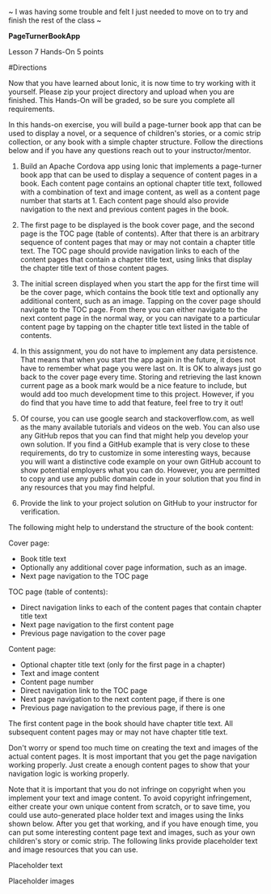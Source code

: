 ~ I was having some trouble and felt I just needed to move on to try and finish the rest of the class ~



**PageTurnerBookApp**

Lesson 7 Hands-On 5 points

#Directions

Now that you have learned about Ionic, it is now time to try working with it yourself. Please zip your project directory and upload when you are finished. This Hands-On will be graded, so be sure you complete all requirements.

In this hands-on exercise, you will build a page-turner book app that can be used to display a novel, or a sequence of children's stories, or a comic strip collection, or any book with a simple chapter structure. Follow the directions below and if you have any questions reach out to your instructor/mentor.

1. Build an Apache Cordova app using Ionic that implements a page-turner book app that can be used to display a sequence of content pages in a book. Each content page contains an optional chapter title text, followed with a combination of text and image content, as well as a content page number that starts at 1. Each content page should also provide navigation to the next and previous content pages in the book.

2. The first page to be displayed is the book cover page, and the second page is the TOC page (table of contents). After that there is an arbitrary sequence of content pages that may or may not contain a chapter title text. The TOC page should provide navigation links to each of the content pages that contain a chapter title text, using links that display the chapter title text of those content pages.

3. The initial screen displayed when you start the app for the first time will be the cover page, which contains the book title text and optionally any additional content, such as an image. Tapping on the cover page should navigate to the TOC page. From there you can either navigate to the next content page in the normal way, or you can navigate to a particular content page by tapping on the chapter title text listed in the table of contents.

4. In this assignment, you do not have to implement any data persistence. That means that when you start the app again in the future, it does not have to remember what page you were last on. It is OK to always just go back to the cover page every time. Storing and retrieving the last known current page as a book mark would be a nice feature to include, but would add too much development time to this project. However, if you do find that you have time to add that feature, feel free to try it out!

5. Of course, you can use google search and stackoverflow.com, as well as the many available tutorials and videos on the web. You can also use any GitHub repos that you can find that might help you develop your own solution. If you find a GitHub example that is very close to these requirements, do try to customize in some interesting ways, because you will want a distinctive code example on your own GitHub account to show potential employers what you can do. However, you are permitted to copy and use any public domain code in your solution that you find in any resources that you may find helpful.

6. Provide the link to your project solution on GitHub to your instructor for verification.

The following might help to understand the structure of the book content:

Cover page:

- Book title text
- Optionally any additional cover page information, such as an image.
- Next page navigation to the TOC page

TOC page (table of contents):

- Direct navigation links to each of the content pages that contain chapter title text
- Next page navigation to the first content page
- Previous page navigation to the cover page

Content page:

- Optional chapter title text (only for the first page in a chapter)
- Text and image content
- Content page number
- Direct navigation link to the TOC page
- Next page navigation to the next content page, if there is one
- Previous page navigation to the previous page, if there is one

The first content page in the book should have chapter title text. All subsequent content pages may or may not have chapter title text.

Don't worry or spend too much time on creating the text and images of the actual content pages. It is most important that you get the page navigation working properly. Just create a enough content pages to show that your navigation logic is working properly.

Note that it is important that you do not infringe on copyright when you implement your text and image content. To avoid copyright infringement, either create your own unique content from scratch, or to save time, you could use auto-generated place holder text and images using the links shown below. After you get that working, and if you have enough time, you can put some interesting content page text and images, such as your own children's story or comic strip. The following links provide placeholder text and image resources that you can use.

Placeholder text

Placeholder images